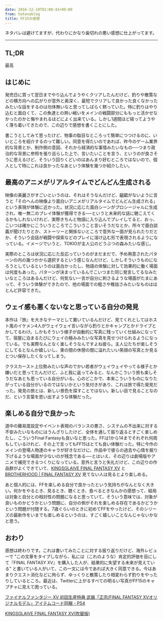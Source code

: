 ```yaml
---
date: 2016-12-10T02:08:43+09:00
from: hatenablog
title: FF15の感想
---
```


<p>ネタバレは避けてますが、代わりにかなり歯切れの悪い感想に仕上がってます。</p>

<hr>

<h2>TL;DR</h2>

<p>最高</p>

<h2>はじめに</h2>

<p>発売日に買って翌日までやり込んでようやくクリアしたんだけど、釣りや散策などの横方向への広がりが意外と奥深く、最短でクリアして良かった良くなかったみたいな話をするのは勿体無いなと思ってしばらく黙っていた。特に釣りはやり込むと面白くて、この魚達との熱い戦いをメインの戦闘部分にももっと活かせなかったのかと悔やまれるほどによく出来ている。しかし1週間ほど経ってようやく落ち着いてきたので、この辺りで感想を書くことにした。</p>

<p>書こうとしてみて思ったけど、物事の駄目なところって簡単につつけるのに、いいところを紹介するのって難しい。同意を得たいのであれば、昨今のゲーム業界的な背景とか、制作側の意図、それから経済的な事情みたいなもの──つまり政治的な背景に参照を張り巡らした上で、言いたいことを言う、というのが良さそうに思えるけど、そういう回りくどいのはあんまり好むところではないので、個人として特にこれは良かったなあという体験を幾つか紹介したい。</p>

<h2>最高のアニメがリアルタイムでどんどん生成される</h2>

<p>映像の美麗さがすごいというのは、それはそうなんだけど、齟齬がないように言うと「そのへんの映像より面白いアニメがリアルタイムでどんどん生成される」という表現が体験に近かった。状況に応じた面白シーンがプロシージャルに生成され、唯一無二のプレイ体験が獲得できる──というと未来的な話に聴こえてくるかもしれないけれど、実際きちんと物語に入り込んでプレイしてると、おっ、こいつは確かにこういうところでこういうこと言いそうだなとか、所々で面白談義が聞けたりとか、ストーリーと関係ないところで意外な一面が見られたりだとか、そういう会話が戦闘や探索などのプレイに溶け込む形で表現されるようになっている。イメージでいうと、TOKIOが主人公のどうぶつの森みたいな感じ。</p>

<p>実際のところは状況に応じた反応っていうのがまだまだで、予め用意されたパターンの内の幾つかから選択するという感じなんだけど、しかしそういうものになろうとしているというのは面白かったし、物語の体験に対して効果的に働く場面は何度もあった。パターンが決まっているんでこいつまた同じ発言してるなみたいなところはあるんだけど、何気ない一言が自分に刺さるような場面がたまにあって、そういう体験ができたので、他の場面での粗さや稚拙さみたいなものはほとんど許容できた。</p>

<h2>ウェイ感も悪くないなと思っている自分の発見</h2>

<p>本作は『旅』を大きなテーマとして置いているんだけど、見てくれとしてはホスト風のイケメン4人がウェイウェイ言いながら釣りとかキャンプとかドライブとかしてるわけ。しかもそういう様子が自動的に写真に残っていく仕組みになってて、宿屋に泊まるたびにウェイの極みみたいな写真を見せつけられるようになっている。でも実際なんとなく楽しそうなんですよね彼ら。主人公たちが楽しそうにしてるとなんか嬉しいし、束の間の休憩の間に溢れたいい笑顔の写真とか見るとつい保存したくなってしまう。</p>

<p>クラスカースト上位勢みたいな声のでかい若者がウェイウェイやってる様子とか嫌いだと思ってたんだけど、ふと我に返ってみると、なんかこういう旅も楽しそうだなあとも思っている自分がいる。心のどこかで、本来こういうものになりたがっている自分がいるのではないかという気付きがあり、これは旅で得た発見だった。発見の旅とは、新しい景色を探すことではない。新しい目で見ることなのだ、という言葉を思い出すような体験だった。</p>

<h2>楽しめる自分で良かった</h2>

<p>道中の難易度設定やイベント表現のバランスの悪さ、システムの不出来に対する不安みたいなものにはうんざりしたけど、全体を通して振り返るとすごく楽しめたし、こういうFinal Fantasyも良いなと思った。FFは1から14までそれぞれ何周もしているけれど、その上で言ってもFF15はとても良い体験だった。特に今作のメインの登場人物達のキャラが好きなだけに、作品中で彼らの過去や心情を掘り下げるような場面が少ないのが残念である──とはいえ、その辺りは劇場版やアニメで補完できるつくりになっている。意外と言うと失礼だけど、この辺りの作品群がよくできていて、<a href="http://kingsglaive-jp.com/">KINGSGLAIVE FINAL FANTASY XV</a> と <a href="http://www.jp.square-enix.com/ff15/brotherhood/">BROTHERHOOD | FINAL FANTASY XV</a> 見てない人は見るとより楽しめる。</p>

<p>あと個人的には、FFを楽しめる自分で良かったという気持ちがなんとなく大きい。何かをやるとき、見るとき、聴くとき、食べるときなんかの感想って、結局は対象と自分との相対性の問題になると思っていて、そういう意味では、対象が良いものかどうかという問題に、自分の側がそれを楽しめる存在であるかどうかという問題が付随する。7歳ぐらいのときに初めてFFをやったけど、そのシリーズの最新作をいまでも楽しめるというのは、すごく嬉しいことなんじゃないかなと思う。</p>

<h2>おわり</h2>

<p>感想は終わりです。これは書いてみたことに対する振り返りだけど、海外レビューで "この文章をタイプしながら、私には（これのような）肯定的評価を目にして『FINAL FANTASY XV』を購入した人が、結果的に失望する未来が見えている" と書いている人がいて、この一文には今であれば大きく同意できる。今はあまりクエスト消化などに拘らず、ゆっくりと散策したり相変わらず釣りをやったりしているところ。最近は、Twitterに上がるすべての明るい写真がFF15のキャプチャに見えて困っている。</p>

<p></p><a href="http://www.amazon.co.jp/exec/obidos/ASIN/B01DN9WFB6/r7kamura-22/">ファイナルファンタジー XV 初回生産特典 武器「正宗/FINAL FANTASY XVオリジナルモデル」アイテムコード同梱 - PS4</a>

<p></p><a href="http://www.amazon.co.jp/exec/obidos/ASIN/B01L06ZEMG/r7kamura-22/">KINGSGLAIVE FINAL FANTASY XV(吹替版)</a>

